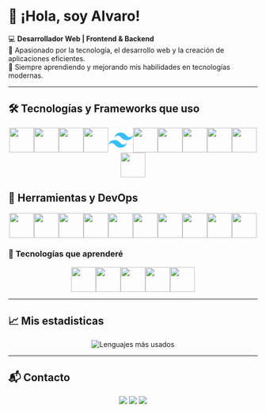 # 👋 ¡Hola, soy Alvaro!

💻 **Desarrollador Web | Frontend & Backend**  
🚀 Apasionado por la tecnología, el desarrollo web y la creación de aplicaciones eficientes.  
🎯 Siempre aprendiendo y mejorando mis habilidades en tecnologías modernas.  

---

## 🛠️ **Tecnologías y Frameworks que uso**
<div style="display: flex; align-items: center; justify-content: center; flex-wrap: wrap;">
  <img src="https://cdn.jsdelivr.net/gh/devicons/devicon@latest/icons/html5/html5-original-wordmark.svg" height="50" width="50" />
  <img src="https://cdn.jsdelivr.net/gh/devicons/devicon@latest/icons/css3/css3-original-wordmark.svg" height="50" width="50"/>
  <img src="https://cdn.jsdelivr.net/gh/devicons/devicon@latest/icons/javascript/javascript-original.svg" height="50" width="50"/>
  <img src="https://cdn.jsdelivr.net/gh/devicons/devicon@latest/icons/react/react-original-wordmark.svg" height="50" width="50"/>
  <img src="https://raw.githubusercontent.com/devicons/devicon/master/icons/tailwindcss/tailwindcss-original.svg" height="50" width="50"/>
  <img src="https://cdn.worldvectorlogo.com/logos/framer-motion.svg" height="50" width="50"/>
  <img src="https://cdn.jsdelivr.net/gh/devicons/devicon@latest/icons/php/php-original.svg" height="50" width="50"/>
  <img src="https://cdn.jsdelivr.net/gh/devicons/devicon@latest/icons/laravel/laravel-original-wordmark.svg" height="50" width="50"/>
  <img src="https://cdn.jsdelivr.net/gh/devicons/devicon@latest/icons/java/java-original-wordmark.svg" height="50" width="50"/>
  <img src="https://cdn.jsdelivr.net/gh/devicons/devicon@latest/icons/mysql/mysql-original-wordmark.svg" height="50" width="50"/>
  <img src="https://cdn.jsdelivr.net/gh/devicons/devicon@latest/icons/supabase/supabase-original.svg" height="50" width="50"/>
</div>

## 🚀 **Herramientas y DevOps**
<div style="display: flex; align-items: center; justify-content: center; flex-wrap: wrap;">
  <img src="https://cdn.jsdelivr.net/gh/devicons/devicon/icons/git/git-original.svg" height="50" width="50"/>
  <img src="https://cdn.jsdelivr.net/gh/devicons/devicon@latest/icons/docker/docker-original.svg" height="50" width="50"/>
  <img src="https://cdn.jsdelivr.net/gh/devicons/devicon@latest/icons/vercel/vercel-original.svg" height="50" width="50"/>
  <img src="https://cdn.jsdelivr.net/gh/devicons/devicon@latest/icons/railway/railway-original.svg" height="50" width="50"/>
  <img src="https://cdn.jsdelivr.net/gh/devicons/devicon@latest/icons/vite/vite-original.svg" height="50" width="50"/>
  <img src="https://cdn.jsdelivr.net/gh/devicons/devicon@latest/icons/ubuntu/ubuntu-original.svg" height="50" width="50"/>
  <img src="https://upload.wikimedia.org/wikipedia/commons/8/87/Windows_logo_-_2021.svg" height="50" width="50"/>
  <img src="https://cdn.jsdelivr.net/gh/devicons/devicon/icons/vscode/vscode-original.svg" height="50" width="50"/>
  <img src="https://cdn.jsdelivr.net/gh/devicons/devicon/icons/eclipse/eclipse-original.svg" height="50" width="50"/>
  <img src="https://resources.jetbrains.com/storage/products/phpstorm/img/meta/phpstorm_logo_300x300.png" height="50" width="50"/>
</div>

### 🚀 **Tecnologías que aprenderé**

<div style="display: flex; align-items: center; justify-content: center; flex-wrap: wrap;">
  <img src="https://cdn.jsdelivr.net/gh/devicons/devicon/icons/nextjs/nextjs-original-wordmark.svg" height="50" width="50"/>
  <img src="https://cdn.jsdelivr.net/gh/devicons/devicon/icons/typescript/typescript-original.svg" height="50" width="50"/>
  <img src="https://cdn.jsdelivr.net/gh/devicons/devicon/icons/wordpress/wordpress-original.svg" height="50" width="50"/>
  <img src="https://brandslogos.com/wp-content/uploads/images/large/shopify-logo-black-and-white.png" height="50" width="50"/>
  <img src="https://cdn.jsdelivr.net/gh/devicons/devicon/icons/mongodb/mongodb-original-wordmark.svg" height="50" width="50"/>
</div>

---

## 📈 **Mis estadisticas**
<div align="center">
  <img src="https://github-readme-stats.vercel.app/api/top-langs/?username=Alvareitor48&layout=compact&theme=tokyonight" alt="Lenguajes más usados" width="500px">
</div>

---

## 📬 **Contacto**
<div align="center">
  <a href="https://www.linkedin.com/in/%C3%A1lvaro-mayol-andrada-1a7702356/"><img src="https://img.shields.io/badge/LinkedIn-%230077B5.svg?style=for-the-badge&logo=linkedin&logoColor=white" /></a>
  <a href="mailto:mayolandradaalvaro@gmail.com"><img src="https://img.shields.io/badge/Email-D14836.svg?style=for-the-badge&logo=gmail&logoColor=white" /></a>
  <a href=""><img src="https://img.shields.io/badge/Portfolio-%23FF5722.svg?style=for-the-badge&logo=firefox&logoColor=white" /></a>
</div>

